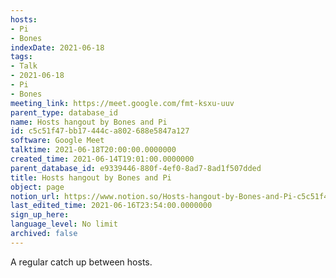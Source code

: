 ```yaml
---
hosts:
- Pi
- Bones
indexDate: 2021-06-18
tags:
- Talk
- 2021-06-18
- Pi
- Bones
meeting_link: https://meet.google.com/fmt-ksxu-uuv
parent_type: database_id
name: Hosts hangout by Bones and Pi
id: c5c51f47-bb17-444c-a802-688e5847a127
software: Google Meet
talktime: 2021-06-18T20:00:00.0000000
created_time: 2021-06-14T19:01:00.0000000
parent_database_id: e9339446-880f-4ef0-8ad7-8ad1f507dded
title: Hosts hangout by Bones and Pi
object: page
notion_url: https://www.notion.so/Hosts-hangout-by-Bones-and-Pi-c5c51f47bb17444ca802688e5847a127
last_edited_time: 2021-06-16T23:54:00.0000000
sign_up_here: 
language_level: No limit
archived: false
---
```


A regular catch up between hosts.


